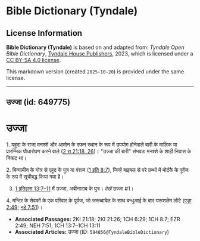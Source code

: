 # Bible Dictionary (Tyndale)

## License Information

**Bible Dictionary (Tyndale)** is based on and adapted from: _Tyndale Open Bible Dictionary_, [Tyndale House Publishers](https://tyndaleopenresources.com/), 2023, which is licensed under a [CC BY-SA 4.0 license](https://creativecommons.org/licenses/by-sa/4.0/legalcode.en).

This markdown version (created `2025-10-20`) is provided under the same license.



--------------------------------

## उज्जा (id: 649775)

उज्जा
=====

1\. यहूदा के राजा मनश्शे और आमोन के दफन स्थान के रूप में उपयोग होनेवाले बारी के मालिक या प्रारम्भिक पौधारोपण करने वाले ([2 रा 21:18, 26](https://ref.ly/2Kgs21:18,2Kgs21:26))। "उज्जा की बारी" संभवतः मनश्शे के शाही निवास के निकट था।

2\. बिन्यामीन के गोत्र से एहूद के पुत्र या वंशज ([1 इति 8:7](https://ref.ly/1Chr8:7)), जिन्हें बाइबल से परे ग्रन्थों में मोर्दकै के पूर्वज के रूप में सूचीबद्ध किया गया है।

3. [1 इतिहास 13:7–11](https://ref.ly/1Chr13:7-1Chr13:11) में उज्जा, अबीनादाब के पुत्र। *देखें* उज्जा \#1।

4\. मन्दिर के सेवकों के एक परिवार के पूर्वज, जो जरूब्बाबेल के साथ बन्धुआई के बाद यरूशलेम लौटे ([एज्रा 2:49](https://ref.ly/Ezra2:49); [नहे 7:51](https://ref.ly/Neh7:51))।

* **Associated Passages:** 2KI 21:18; 2KI 21:26; 1CH 6:29; 1CH 8:7; EZR 2:49; NEH 7:51; 1CH 13:7–1CH 13:11
* **Associated Articles:** उज्जा (ID: `594856@TyndaleBibleDictionary`)

